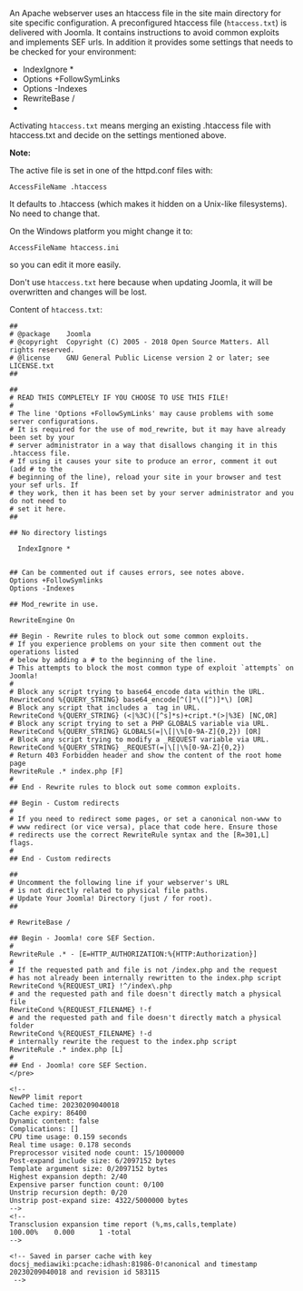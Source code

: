 <!-- Filename: Preconfigured_htaccess / Display title: Preconfigured htaccess -->

An Apache webserver uses an htaccess file in the site main directory for
site specific configuration. A preconfigured htaccess file
(`htaccess.txt`) is delivered with Joomla. It contains instructions to
avoid common exploits and implements SEF urls. In addition it provides
some settings that needs to be checked for your environment:

- IndexIgnore \*
- Options +FollowSymLinks
- Options -Indexes
- RewriteBase /
- 

Activating `htaccess.txt` means merging an existing .htaccess file with
htaccess.txt and decide on the settings mentioned above.

**Note:**

The active file is set in one of the httpd.conf files with:

    AccessFileName .htaccess

It defaults to .htaccess (which makes it hidden on a Unix-like
filesystems). No need to change that.

On the Windows platform you might change it to:

    AccessFileName htaccess.ini

so you can edit it more easily.

Don't use `htaccess.txt` here because when updating Joomla, it will be
overwritten and changes will be lost.

Content of `htaccess.txt`:

    ##
    # @package    Joomla
    # @copyright  Copyright (C) 2005 - 2018 Open Source Matters. All rights reserved.
    # @license    GNU General Public License version 2 or later; see LICENSE.txt
    ##

    ##
    # READ THIS COMPLETELY IF YOU CHOOSE TO USE THIS FILE!
    #
    # The line 'Options +FollowSymLinks' may cause problems with some server configurations.
    # It is required for the use of mod_rewrite, but it may have already been set by your 
    # server administrator in a way that disallows changing it in this .htaccess file.
    # If using it causes your site to produce an error, comment it out (add # to the 
    # beginning of the line), reload your site in your browser and test your sef urls. If 
    # they work, then it has been set by your server administrator and you do not need to 
    # set it here.
    ##

    ## No directory listings

      IndexIgnore *


    ## Can be commented out if causes errors, see notes above.
    Options +FollowSymlinks
    Options -Indexes

    ## Mod_rewrite in use.

    RewriteEngine On

    ## Begin - Rewrite rules to block out some common exploits.
    # If you experience problems on your site then comment out the operations listed 
    # below by adding a # to the beginning of the line.
    # This attempts to block the most common type of exploit `attempts` on Joomla!
    #
    # Block any script trying to base64_encode data within the URL.
    RewriteCond %{QUERY_STRING} base64_encode[^(]*\([^)]*\) [OR]
    # Block any script that includes a  tag in URL.
    RewriteCond %{QUERY_STRING} (<|%3C)([^s]*s)+cript.*(>|%3E) [NC,OR]
    # Block any script trying to set a PHP GLOBALS variable via URL.
    RewriteCond %{QUERY_STRING} GLOBALS(=|\[|\%[0-9A-Z]{0,2}) [OR]
    # Block any script trying to modify a _REQUEST variable via URL.
    RewriteCond %{QUERY_STRING} _REQUEST(=|\[|\%[0-9A-Z]{0,2})
    # Return 403 Forbidden header and show the content of the root home page
    RewriteRule .* index.php [F]
    #
    ## End - Rewrite rules to block out some common exploits.

    ## Begin - Custom redirects
    #
    # If you need to redirect some pages, or set a canonical non-www to
    # www redirect (or vice versa), place that code here. Ensure those
    # redirects use the correct RewriteRule syntax and the [R=301,L] flags.
    #
    ## End - Custom redirects

    ##
    # Uncomment the following line if your webserver's URL
    # is not directly related to physical file paths.
    # Update Your Joomla! Directory (just / for root).
    ##

    # RewriteBase /

    ## Begin - Joomla! core SEF Section.
    #
    RewriteRule .* - [E=HTTP_AUTHORIZATION:%{HTTP:Authorization}]
    #
    # If the requested path and file is not /index.php and the request
    # has not already been internally rewritten to the index.php script
    RewriteCond %{REQUEST_URI} !^/index\.php
    # and the requested path and file doesn't directly match a physical file
    RewriteCond %{REQUEST_FILENAME} !-f
    # and the requested path and file doesn't directly match a physical folder
    RewriteCond %{REQUEST_FILENAME} !-d
    # internally rewrite the request to the index.php script
    RewriteRule .* index.php [L]
    #
    ## End - Joomla! core SEF Section.
    </pre>

    <!-- 
    NewPP limit report
    Cached time: 20230209040018
    Cache expiry: 86400
    Dynamic content: false
    Complications: []
    CPU time usage: 0.159 seconds
    Real time usage: 0.178 seconds
    Preprocessor visited node count: 15/1000000
    Post‐expand include size: 6/2097152 bytes
    Template argument size: 0/2097152 bytes
    Highest expansion depth: 2/40
    Expensive parser function count: 0/100
    Unstrip recursion depth: 0/20
    Unstrip post‐expand size: 4322/5000000 bytes
    -->
    <!--
    Transclusion expansion time report (%,ms,calls,template)
    100.00%    0.000      1 -total
    -->

    <!-- Saved in parser cache with key docsj_mediawiki:pcache:idhash:81986-0!canonical and timestamp 20230209040018 and revision id 583115
     -->
